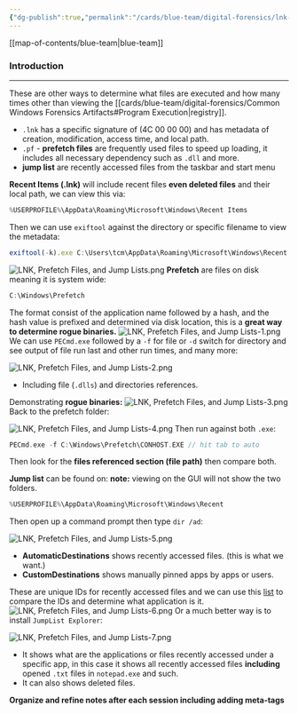 ```yaml
---
{"dg-publish":true,"permalink":"/cards/blue-team/digital-forensics/lnk-prefetch-files-and-jump-lists/"}
---
```


[[map-of-contents/blue-team\|blue-team]]
### Introduction
---
These are other ways to determine what files are executed and how many times other than viewing the [[cards/blue-team/digital-forensics/Common Windows Forensics Artifacts#Program Execution\|registry]].

- `.lnk` has a specific signature of (4C 00 00 00) and has metadata of creation, modification, access time, and local path.
-  `.pf` - **prefetch files** are frequently used files to speed up loading, it includes all necessary dependency such as `.dll` and more.
- **jump list** are recently accessed files from the taskbar and start menu

**Recent Items (.lnk)** will include recent files **even deleted files** and their local path, we can view this via:

```C
%USERPROFILE%\AppData\Roaming\Microsoft\Windows\Recent Items
```

Then we can use `exiftool` against the directory or specific filename to view the metadata:

```Javascript
exiftool(-k).exe C:\Users\tcm\AppData\Roaming\Microsoft\Windows\Recent Items\DeleteMe
```

![LNK, Prefetch Files, and Jump Lists.png](/img/user/cards/blue-team/digital-forensics/images/LNK,%20Prefetch%20Files,%20and%20Jump%20Lists.png)
**Prefetch** are files on disk meaning it is system wide:
```C
C:\Windows\Prefetch
```

The format consist of the application name followed by a hash, and the hash value is prefixed and determined via disk location, this is a **great way to determine rogue binaries.**
![LNK, Prefetch Files, and Jump Lists-1.png](/img/user/cards/blue-team/digital-forensics/images/LNK,%20Prefetch%20Files,%20and%20Jump%20Lists-1.png)
We can use `PECmd.exe` followed by a `-f` for file or `-d` switch for directory and see output of file run last and other run times, and many more:

![LNK, Prefetch Files, and Jump Lists-2.png](/img/user/cards/blue-team/digital-forensics/images/LNK,%20Prefetch%20Files,%20and%20Jump%20Lists-2.png)
- Including file (`.dlls`) and directories references.

Demonstrating **rogue binaries:**
![LNK, Prefetch Files, and Jump Lists-3.png](/img/user/cards/blue-team/digital-forensics/images/LNK,%20Prefetch%20Files,%20and%20Jump%20Lists-3.png)
Back to the prefetch folder:

![LNK, Prefetch Files, and Jump Lists-4.png](/img/user/cards/blue-team/digital-forensics/images/LNK,%20Prefetch%20Files,%20and%20Jump%20Lists-4.png)
Then run against both `.exe`:
```C
PECmd.exe -f C:\Windows\Prefetch\CONHOST.EXE // hit tab to auto
```

Then look for the **files referenced section (file path)** then compare both.

**Jump list** can be found on:
**note:** viewing on the GUI will not show the two folders.
```C
%USERPROFILE%\AppData\Roaming\Microsoft\Windows\Recent
```

Then open up a command prompt then type `dir /ad`:

![LNK, Prefetch Files, and Jump Lists-5.png](/img/user/cards/blue-team/digital-forensics/images/LNK,%20Prefetch%20Files,%20and%20Jump%20Lists-5.png)
- **AutomaticDestinations** shows recently accessed files. (this is what we want.)
- **CustomDestinations** shows manually pinned apps by apps or users.

These are unique IDs for recently accessed files and we can use this [list]([https://github.com/EricZimmerman/JumpList/blob/master/JumpList/Resources/AppIDs.txt](https://github.com/EricZimmerman/JumpList/blob/master/JumpList/Resources/AppIDs.txt)) to compare the IDs and determine what application is it.
![LNK, Prefetch Files, and Jump Lists-6.png](/img/user/cards/blue-team/digital-forensics/images/LNK,%20Prefetch%20Files,%20and%20Jump%20Lists-6.png)
Or a much better way is to install `JumpList Explorer`:

![LNK, Prefetch Files, and Jump Lists-7.png](/img/user/cards/blue-team/digital-forensics/images/LNK,%20Prefetch%20Files,%20and%20Jump%20Lists-7.png)
- It shows what are the applications or files recently accessed under a specific app, in this case it shows all recently accessed files **including** opened `.txt` files in `notepad.exe` and such.
- It can also shows deleted files.


**Organize and refine notes after each session including adding meta-tags**

